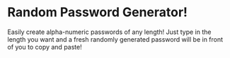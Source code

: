 # Random Password Generator!

Easily create alpha-numeric passwords of any length! Just type in the length you want and a fresh randomly generated password will be in front of you to copy and paste!
